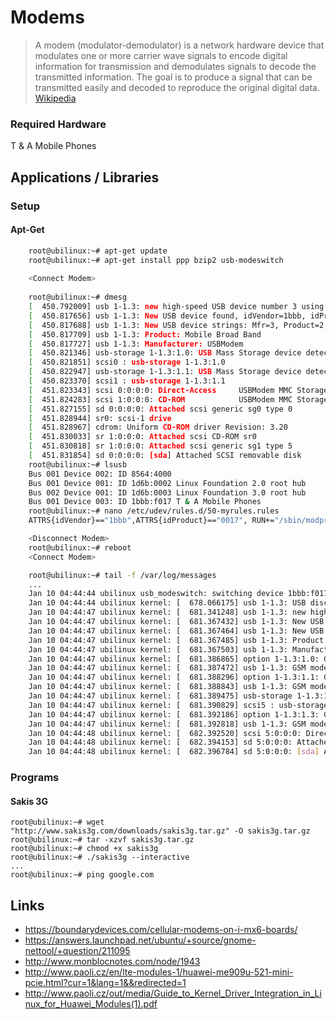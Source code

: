 Modems
==

> A modem (modulator-demodulator) is a network hardware device that modulates one or more carrier wave signals to encode digital information for transmission and demodulates signals to decode the transmitted information. The goal is to produce a signal that can be transmitted easily and decoded to reproduce the original digital data. [Wikipedia](https://en.wikipedia.org/wiki/Modem)

### Required Hardware

T & A Mobile Phones

## Applications / Libraries

### Setup

#### Apt-Get

```sh
    root@ubilinux:~# apt-get update
    root@ubilinux:~# apt-get install ppp bzip2 usb-modeswitch
    
    <Connect Modem>
    
    root@ubilinux:~# dmesg
    [  450.792009] usb 1-1.3: new high-speed USB device number 3 using dwc3-host
    [  450.817656] usb 1-1.3: New USB device found, idVendor=1bbb, idProduct=f017
    [  450.817688] usb 1-1.3: New USB device strings: Mfr=3, Product=2, SerialNumber=0
    [  450.817709] usb 1-1.3: Product: Mobile Broad Band
    [  450.817727] usb 1-1.3: Manufacturer: USBModem
    [  450.821346] usb-storage 1-1.3:1.0: USB Mass Storage device detected
    [  450.821851] scsi0 : usb-storage 1-1.3:1.0
    [  450.822947] usb-storage 1-1.3:1.1: USB Mass Storage device detected
    [  450.823370] scsi1 : usb-storage 1-1.3:1.1
    [  451.823343] scsi 0:0:0:0: Direct-Access     USBModem MMC Storage      2.31 PQ: 0 ANSI: 2
    [  451.824283] scsi 1:0:0:0: CD-ROM            USBModem MMC Storage      2.31 PQ: 0 ANSI: 2
    [  451.827155] sd 0:0:0:0: Attached scsi generic sg0 type 0
    [  451.828944] sr0: scsi-1 drive
    [  451.828967] cdrom: Uniform CD-ROM driver Revision: 3.20
    [  451.830033] sr 1:0:0:0: Attached scsi CD-ROM sr0
    [  451.830818] sr 1:0:0:0: Attached scsi generic sg1 type 5
    [  451.831854] sd 0:0:0:0: [sda] Attached SCSI removable disk
    root@ubilinux:~# lsusb
    Bus 001 Device 002: ID 8564:4000  
    Bus 001 Device 001: ID 1d6b:0002 Linux Foundation 2.0 root hub
    Bus 002 Device 001: ID 1d6b:0003 Linux Foundation 3.0 root hub
    Bus 001 Device 003: ID 1bbb:f017 T & A Mobile Phones
    root@ubilinux:~# nano /etc/udev/rules.d/50-myrules.rules
    ATTRS{idVendor}=="1bbb",ATTRS{idProduct}=="0017", RUN+="/sbin/modprobe usbserial  vendor=0x1bbb product=0x0017"
```

```sh
    <Disconnect Modem>
    root@ubilinux:~# reboot
    <Connect Modem>
```

```sh
    root@ubilinux:~# tail -f /var/log/messages
    ...
    Jan 10 04:44:44 ubilinux usb_modeswitch: switching device 1bbb:f017 on 001/005
    Jan 10 04:44:44 ubilinux kernel: [  678.066175] usb 1-1.3: USB disconnect, device number 5
    Jan 10 04:44:47 ubilinux kernel: [  681.341248] usb 1-1.3: new high-speed USB device number 6 using dwc3-host
    Jan 10 04:44:47 ubilinux kernel: [  681.367432] usb 1-1.3: New USB device found, idVendor=1bbb, idProduct=011e
    Jan 10 04:44:47 ubilinux kernel: [  681.367464] usb 1-1.3: New USB device strings: Mfr=3, Product=2, SerialNumber=0
    Jan 10 04:44:47 ubilinux kernel: [  681.367485] usb 1-1.3: Product: Mobile Broad Band
    Jan 10 04:44:47 ubilinux kernel: [  681.367503] usb 1-1.3: Manufacturer: USBModem
    Jan 10 04:44:47 ubilinux kernel: [  681.386865] option 1-1.3:1.0: GSM modem (1-port) converter detected
    Jan 10 04:44:47 ubilinux kernel: [  681.387472] usb 1-1.3: GSM modem (1-port) converter now attached to ttyUSB0
    Jan 10 04:44:47 ubilinux kernel: [  681.388296] option 1-1.3:1.1: GSM modem (1-port) converter detected
    Jan 10 04:44:47 ubilinux kernel: [  681.388843] usb 1-1.3: GSM modem (1-port) converter now attached to ttyUSB1
    Jan 10 04:44:47 ubilinux kernel: [  681.389475] usb-storage 1-1.3:1.2: USB Mass Storage device detected
    Jan 10 04:44:47 ubilinux kernel: [  681.390829] scsi5 : usb-storage 1-1.3:1.2
    Jan 10 04:44:47 ubilinux kernel: [  681.392186] option 1-1.3:1.3: GSM modem (1-port) converter detected
    Jan 10 04:44:47 ubilinux kernel: [  681.392818] usb 1-1.3: GSM modem (1-port) converter now attached to ttyUSB2
    Jan 10 04:44:48 ubilinux kernel: [  682.392520] scsi 5:0:0:0: Direct-Access     USBModem MMC Storage      2.31 PQ: 0 ANSI: 2
    Jan 10 04:44:48 ubilinux kernel: [  682.394153] sd 5:0:0:0: Attached scsi generic sg0 type 0
    Jan 10 04:44:48 ubilinux kernel: [  682.396784] sd 5:0:0:0: [sda] Attached SCSI removable disk
```

### Programs

#### Sakis 3G

    root@ubilinux:~# wget "http://www.sakis3g.com/downloads/sakis3g.tar.gz" -O sakis3g.tar.gz
    root@ubilinux:~# tar -xzvf sakis3g.tar.gz
    root@ubilinux:~# chmod +x sakis3g
    root@ubilinux:~# ./sakis3g --interactive
    ...
    root@ubilinux:~# ping google.com

## Links  
    
- https://boundarydevices.com/cellular-modems-on-i-mx6-boards/
- https://answers.launchpad.net/ubuntu/+source/gnome-nettool/+question/211095
- http://www.monblocnotes.com/node/1943
- http://www.paoli.cz/en/lte-modules-1/huawei-me909u-521-mini-pcie.html?cur=1&lang=1&&redirected=1
- http://www.paoli.cz/out/media/Guide_to_Kernel_Driver_Integration_in_Linux_for_Huawei_Modules(1).pdf